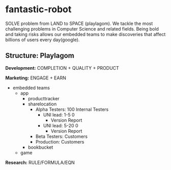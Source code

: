 # fantastic-robot
SOLVE problem from LAND to SPACE (playlagom). We tackle the most challenging problems in Computer Science and related fields.  Being bold and taking risks allows our embedded teams to make discoveries that affect billions of users every day(google).

Structure: Playlagom
--------------------

**Development:** COMPLETION + QUALITY + PRODUCT

**Marketing:** ENGAGE + EARN
  - embedded teams
    - app
      - producttracker
      - sharelocation
        - Alpha Testers: 100 Internal Testers
          - UNI lead: 1-5   0
            - Version Report
          - UNI lead: 5-20   0
            - Version Report
        - Beta Testers: Customers
        - Production: Customers
      - bookbucket
    - game
  
**Research:** RULE/FORMULA/EQN
